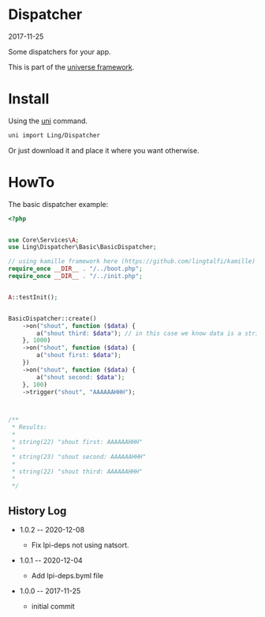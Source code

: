 Dispatcher
================
2017-11-25



Some dispatchers for your app.


This is part of the [universe framework](https://github.com/karayabin/universe-snapshot).


Install
==========
Using the [uni](https://github.com/lingtalfi/universe-naive-importer) command.
```bash
uni import Ling/Dispatcher
```

Or just download it and place it where you want otherwise.







HowTo
==============


The basic dispatcher example:

```php
<?php


use Core\Services\A;
use Ling\Dispatcher\Basic\BasicDispatcher;

// using kamille framework here (https://github.com/lingtalfi/kamille)
require_once __DIR__ . "/../boot.php";
require_once __DIR__ . "/../init.php";


A::testInit();


BasicDispatcher::create()
    ->on("shout", function ($data) {
        a("shout third: $data"); // in this case we know data is a string
    }, 1000)
    ->on("shout", function ($data) {
        a("shout first: $data");
    })
    ->on("shout", function ($data) {
        a("shout second: $data");
    }, 100)
    ->trigger("shout", "AAAAAAHHH");



/**
 * Results:
 *
 * string(22) "shout first: AAAAAAHHH"
 *
 * string(23) "shout second: AAAAAAHHH"
 *
 * string(22) "shout third: AAAAAAHHH"
 *
 */
```








History Log
------------------

- 1.0.2 -- 2020-12-08

    - Fix lpi-deps not using natsort.

- 1.0.1 -- 2020-12-04

    - Add lpi-deps.byml file

- 1.0.0 -- 2017-11-25

    - initial commit